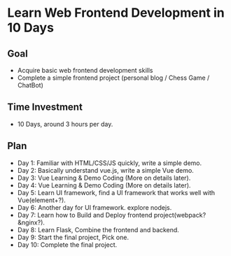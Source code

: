 # Learn Web Frontend Development in 10 Days
## Goal
 - Acquire basic web frontend development skills
 - Complete a simple frontend project (personal blog / Chess Game / ChatBot)
## Time Investment
 - 10 Days, around 3 hours per day.
## Plan
 - Day 1: Familiar with HTML/CSS/JS quickly, write a simple demo.
 - Day 2: Basically understand vue.js, write a simple Vue demo.
 - Day 3: Vue Learning & Demo Coding (More on details later).
 - Day 4: Vue Learning & Demo Coding (More on details later).
 - Day 5: Learn UI framework, find a UI framework that works well with Vue(element+?).
 - Day 6: Another day for UI framework. explore nodejs.
 - Day 7: Learn how to Build and Deploy frontend project(webpack?&nginx?).
 - Day 8: Learn Flask, Combine the frontend and backend.
 - Day 9: Start the final project, Pick one.
 - Day 10: Complete the final project.
